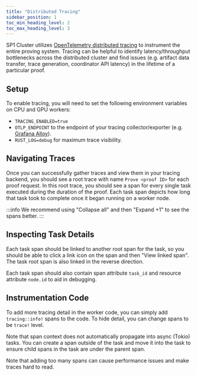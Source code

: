 ```yaml
---
title: "Distributed Tracing"
sidebar_position: 1
toc_min_heading_level: 2
toc_max_heading_level: 3
---
```


SP1 Cluster utilizes [OpenTelemetry distributed tracing](https://opentelemetry.io/docs/concepts/signals/traces/) to instrument the entire proving system. Tracing can be helpful to identify latency/throughput bottlenecks across the distributed cluster and find issues (e.g. artifact data transfer, trace generation, coordinator API latency) in the lifetime of a particular proof.

## Setup

To enable tracing, you will need to set the following environment variables on CPU and GPU workers:
* `TRACING_ENABLED=true`
* `OTLP_ENDPOINT` to the endpoint of your tracing collector/exporter (e.g. [Grafana Alloy](https://grafana.com/docs/grafana-cloud/send-data/traces/set-up/traces-with-alloy/#configure-grafana-alloy-to-send-traces-to-grafana-cloud)).
* `RUST_LOG=debug` for maximum trace visibility.

## Navigating Traces

Once you can successfully gather traces and view them in your tracing backend, you should see a root trace with name `Prove <proof ID>` for each proof request. In this root trace, you should see a span for every single task executed during the duration of the proof. Each task span depicts how long that task took to complete once it began running on a worker node.

:::info
We recommend using "Collapse all" and then "Expand +1" to see the spans better.
:::

## Inspecting Task Details

Each task span should be linked to another root span for the task, so you should be able to click a link icon on the span and then "View linked span". The task root span is also linked in the reverse direction.

Each task span should also contain span attribute `task_id` and resource attribute `node.id` to aid in debugging.

## Instrumentation Code

To add more tracing detail in the worker code, you can simply add `tracing::info!` spans to the code. To hide detail, you can change spans to be `trace!` level.

Note that span context does not automatically propagate into async (Tokio) tasks. You can create a span outside of the task and move it into the task to ensure child spans in the task are under the parent span.

Note that adding too many spans can cause performance issues and make traces hard to read.
